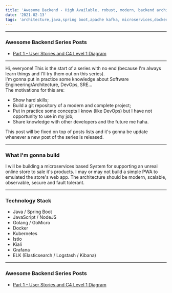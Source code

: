 ```yaml
---
title: 'Awesome Backend - High Available, robust, modern, backend architecture hands on'
date: '2021-02-13'
tags: 'architecture,java,spring boot,apache kafka, microservices,docker,kubernetes,javascript,nodejs,rest api'
---
```


---
### Awesome Backend Series Posts
- <a href="../posts/awesome-backend-part1-user-stories">Part 1 - User Stories and C4 Level 1 Diagram</a>  

---
Hi, everyone!
This is the start of a series with no end (because I'm always learn things and I'll try them out on this series).  
I'm gonna put in practice some knowledge about Software Engineering/Architecture, DevOps, SRE...  
The motivations for this are:
- Show hard skills;
- Build a git repository of a modern and complete project;
- Put in practice some concepts I know (like DevOps) but I have not opportunity to use in my job;
- Share knowledge with other developers and the future me haha.

This post will be fixed on top of posts lists and it's gonna be update whenever a new post of the series is released.

---
### What I'm gonna build
I will be building a microservices based System for supporting an unreal online store to sale it's products.
I may or may not build a simple PWA to emulated the store's web app.
The architecture should be modern, scalable, observable, secure and fault tolerant.

---
### Technology Stack
- Java / Spring Boot
- JavaScript / NodeJS
- Golang / GoMicro
- Docker
- Kubernetes
- Istio
- Kiali
- Grafana
- ELK (Elasticsearch / Logstash / Kibana)

---

### Awesome Backend Series Posts
- <a href="../posts/awesome-backend-part1-user-stories">Part 1 - User Stories and C4 Level 1 Diagram</a>  
